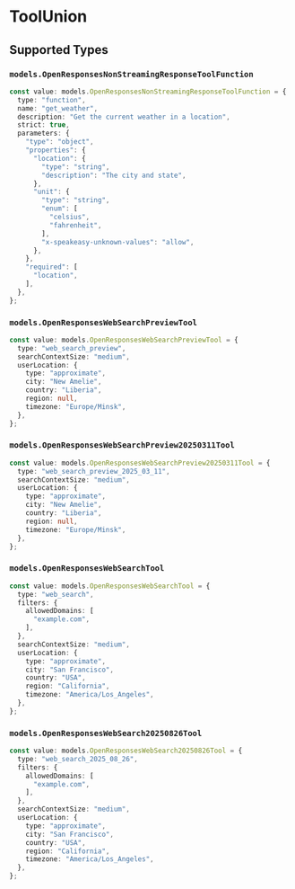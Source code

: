 # ToolUnion


## Supported Types

### `models.OpenResponsesNonStreamingResponseToolFunction`

```typescript
const value: models.OpenResponsesNonStreamingResponseToolFunction = {
  type: "function",
  name: "get_weather",
  description: "Get the current weather in a location",
  strict: true,
  parameters: {
    "type": "object",
    "properties": {
      "location": {
        "type": "string",
        "description": "The city and state",
      },
      "unit": {
        "type": "string",
        "enum": [
          "celsius",
          "fahrenheit",
        ],
        "x-speakeasy-unknown-values": "allow",
      },
    },
    "required": [
      "location",
    ],
  },
};
```

### `models.OpenResponsesWebSearchPreviewTool`

```typescript
const value: models.OpenResponsesWebSearchPreviewTool = {
  type: "web_search_preview",
  searchContextSize: "medium",
  userLocation: {
    type: "approximate",
    city: "New Amelie",
    country: "Liberia",
    region: null,
    timezone: "Europe/Minsk",
  },
};
```

### `models.OpenResponsesWebSearchPreview20250311Tool`

```typescript
const value: models.OpenResponsesWebSearchPreview20250311Tool = {
  type: "web_search_preview_2025_03_11",
  searchContextSize: "medium",
  userLocation: {
    type: "approximate",
    city: "New Amelie",
    country: "Liberia",
    region: null,
    timezone: "Europe/Minsk",
  },
};
```

### `models.OpenResponsesWebSearchTool`

```typescript
const value: models.OpenResponsesWebSearchTool = {
  type: "web_search",
  filters: {
    allowedDomains: [
      "example.com",
    ],
  },
  searchContextSize: "medium",
  userLocation: {
    type: "approximate",
    city: "San Francisco",
    country: "USA",
    region: "California",
    timezone: "America/Los_Angeles",
  },
};
```

### `models.OpenResponsesWebSearch20250826Tool`

```typescript
const value: models.OpenResponsesWebSearch20250826Tool = {
  type: "web_search_2025_08_26",
  filters: {
    allowedDomains: [
      "example.com",
    ],
  },
  searchContextSize: "medium",
  userLocation: {
    type: "approximate",
    city: "San Francisco",
    country: "USA",
    region: "California",
    timezone: "America/Los_Angeles",
  },
};
```

